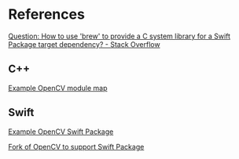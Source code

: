 # References

[Question: How to use 'brew' to provide a C system library for a Swift Package target dependency? - Stack Overflow](https://stackoverflow.com/questions/67733051/question-how-to-use-brew-to-provide-a-c-system-library-for-a-swift-package-ta)

## C++

[Example OpenCV module map](https://github.com/Slyce-Inc/swift-opencv/blob/50773e162072cc49e4ed2d09468de561b0c26465/Sources/Clibopencv/module.modulemap)

## Swift

[Example OpenCV Swift Package](https://github.com/kobejean/opencv-swift)

[Fork of OpenCV to support Swift Package](https://github.com/kobejean/opencv/blob/3e4c64d3549cc400496841d2af613d65933ddbcd/modules/core/misc/objc/swift-package-manager/Sources/OpenCVPackage.swift)

